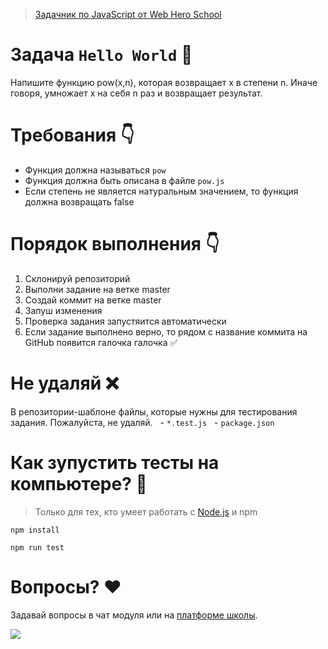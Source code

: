 
> [Задачник по JavaScript от Web Hero School](https://lk.webheroschool.ru/teach/control/stream/view/id/169442572/)

# Задача `Hello World` 🚀
Напишите функцию pow(x,n), которая возвращает x в степени n. Иначе говоря, умножает x на себя n раз и возвращает результат.

# Требования 👇
- Функция должна называться `pow`
- Функция должна быть описана в файле `pow.js`
- Если степень не является натуральным значением, то функция должна возвращать false
# Порядок выполнения 👇
1. Склонируй репозиторий 
2. Выполни задание на ветке master 
3. Создай коммит на ветке master
4. Запуш изменения
5. Проверка задания запустяится автоматически 
6. Если задание выполнено верно, то рядом с название коммита на GitHub появится галочка галочка ✅

# Не удаляй ❌
В репозитории-шаблоне файлы, которые нужны для тестирования задания. Пожалуйста, не удаляй.
  - `*.test.js`
  - `package.json`

# Как зупустить тесты на компьютере? 🤔
> Только для тех, кто умеет работать с [Node.js](https://nodejs.org/) и npm

```
npm install
```
```
npm run test
```

# Вопросы? ❤️
Задавай вопросы в чат модуля или на [платформе школы](http://lk.webheroschool.ru/). 

[![](https://webheroschool.ru/logo.png)](http://webheroschool.ru/)
